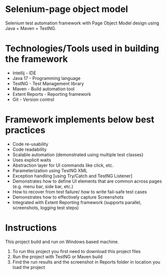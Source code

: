 # Selenium-page object model
Selenium test automation framework with Page Object Model design using Java + Maven + TestNG.

Technologies/Tools used in building the framework
=================================================
- Intellij - IDE
- Java 17 - Programming language
- TestNG - Test Management library
- Maven - Build automation tool
- Extent Reports - Reporting framework
- Git - Version control

Framework implements below best practices
=========================================
- Code re-usability
- Code readability
- Scalable automation (demonstrated using multiple test classes)
- Uses explicit waits
- Abstraction layer for UI commands like click, etc.
- Parameterization using TestNG XML
- Exception handling [using Try/Catch and TestNG Listener]
- Demonstrates how to define UI elements that are common across pages (e.g. menu bar, side bar, etc.)
- How to recover from test failure/ how to write fail-safe test cases
- Demonstrates how to effectively capture Screenshots
- Integrated with Extent Reporting framework (supports parallel, screenshots, logging test steps)

# Instructions
This project build and run on Windows based machine.
1) To run this project you first need to download this project files
2) Run the project with TestNG or Maven build
3) Find the run results and the screenshot in Reports folder in location you load the project